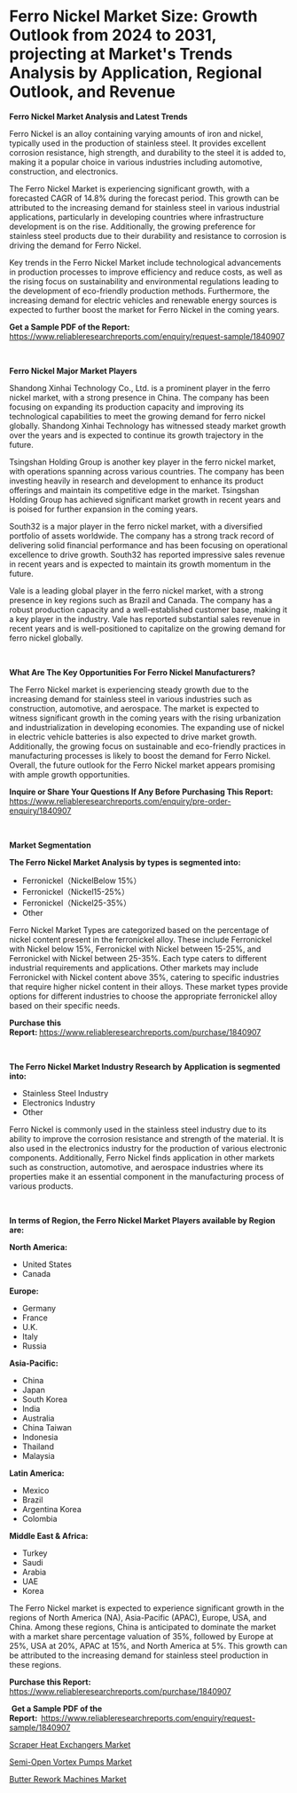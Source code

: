 <p><h1>Ferro Nickel Market Size: Growth Outlook from 2024 to 2031, projecting at Market's Trends Analysis by Application, Regional Outlook, and Revenue</h1></p><p><strong>Ferro Nickel Market Analysis and Latest Trends</strong></p>
<p><p>Ferro Nickel is an alloy containing varying amounts of iron and nickel, typically used in the production of stainless steel. It provides excellent corrosion resistance, high strength, and durability to the steel it is added to, making it a popular choice in various industries including automotive, construction, and electronics.</p><p>The Ferro Nickel Market is experiencing significant growth, with a forecasted CAGR of 14.8% during the forecast period. This growth can be attributed to the increasing demand for stainless steel in various industrial applications, particularly in developing countries where infrastructure development is on the rise. Additionally, the growing preference for stainless steel products due to their durability and resistance to corrosion is driving the demand for Ferro Nickel.</p><p>Key trends in the Ferro Nickel Market include technological advancements in production processes to improve efficiency and reduce costs, as well as the rising focus on sustainability and environmental regulations leading to the development of eco-friendly production methods. Furthermore, the increasing demand for electric vehicles and renewable energy sources is expected to further boost the market for Ferro Nickel in the coming years.</p></p>
<p><strong>Get a Sample PDF of the Report:&nbsp;</strong> <a href="https://www.reliableresearchreports.com/enquiry/request-sample/1840907">https://www.reliableresearchreports.com/enquiry/request-sample/1840907</a></p>
<p>&nbsp;</p>
<p><strong>Ferro Nickel Major Market Players</strong></p>
<p><p>Shandong Xinhai Technology Co., Ltd. is a prominent player in the ferro nickel market, with a strong presence in China. The company has been focusing on expanding its production capacity and improving its technological capabilities to meet the growing demand for ferro nickel globally. Shandong Xinhai Technology has witnessed steady market growth over the years and is expected to continue its growth trajectory in the future.</p><p>Tsingshan Holding Group is another key player in the ferro nickel market, with operations spanning across various countries. The company has been investing heavily in research and development to enhance its product offerings and maintain its competitive edge in the market. Tsingshan Holding Group has achieved significant market growth in recent years and is poised for further expansion in the coming years.</p><p>South32 is a major player in the ferro nickel market, with a diversified portfolio of assets worldwide. The company has a strong track record of delivering solid financial performance and has been focusing on operational excellence to drive growth. South32 has reported impressive sales revenue in recent years and is expected to maintain its growth momentum in the future.</p><p>Vale is a leading global player in the ferro nickel market, with a strong presence in key regions such as Brazil and Canada. The company has a robust production capacity and a well-established customer base, making it a key player in the industry. Vale has reported substantial sales revenue in recent years and is well-positioned to capitalize on the growing demand for ferro nickel globally.</p></p>
<p>&nbsp;</p>
<p><strong>What Are The Key Opportunities For Ferro Nickel Manufacturers?</strong></p>
<p><p>The Ferro Nickel market is experiencing steady growth due to the increasing demand for stainless steel in various industries such as construction, automotive, and aerospace. The market is expected to witness significant growth in the coming years with the rising urbanization and industrialization in developing economies. The expanding use of nickel in electric vehicle batteries is also expected to drive market growth. Additionally, the growing focus on sustainable and eco-friendly practices in manufacturing processes is likely to boost the demand for Ferro Nickel. Overall, the future outlook for the Ferro Nickel market appears promising with ample growth opportunities.</p></p>
<p><strong>Inquire or Share Your Questions If Any Before Purchasing This Report:</strong> <a href="https://www.reliableresearchreports.com/enquiry/pre-order-enquiry/1840907">https://www.reliableresearchreports.com/enquiry/pre-order-enquiry/1840907</a></p>
<p>&nbsp;</p>
<p><strong>Market Segmentation</strong></p>
<p><strong>The Ferro Nickel Market Analysis by types is segmented into:</strong></p>
<p><ul><li>Ferronickel（NickelBelow 15%）</li><li>Ferronickel（Nickel15-25%）</li><li>Ferronickel（Nickel25-35%）</li><li>Other</li></ul></p>
<p><p>Ferro Nickel Market Types are categorized based on the percentage of nickel content present in the ferronickel alloy. These include Ferronickel with Nickel below 15%, Ferronickel with Nickel between 15-25%, and Ferronickel with Nickel between 25-35%. Each type caters to different industrial requirements and applications. Other markets may include Ferronickel with Nickel content above 35%, catering to specific industries that require higher nickel content in their alloys. These market types provide options for different industries to choose the appropriate ferronickel alloy based on their specific needs.</p></p>
<p><strong>Purchase this Report:&nbsp;</strong><a href="https://www.reliableresearchreports.com/purchase/1840907">https://www.reliableresearchreports.com/purchase/1840907</a></p>
<p>&nbsp;</p>
<p><strong>The Ferro Nickel Market Industry Research by Application is segmented into:</strong></p>
<p><ul><li>Stainless Steel Industry</li><li>Electronics Industry</li><li>Other</li></ul></p>
<p><p>Ferro Nickel is commonly used in the stainless steel industry due to its ability to improve the corrosion resistance and strength of the material. It is also used in the electronics industry for the production of various electronic components. Additionally, Ferro Nickel finds application in other markets such as construction, automotive, and aerospace industries where its properties make it an essential component in the manufacturing process of various products.</p></p>
<p>&nbsp;</p>
<p><strong>In terms of Region, the Ferro Nickel Market Players available by Region are:</strong></p>
<p>
    <p> <strong> North America: </strong>
        <ul>
            <li>United States</li>
            <li>Canada</li>
        </ul>
        </p> 
    <p> <strong> Europe: </strong>
        <ul>
            <li>Germany</li>
            <li>France</li>
            <li>U.K.</li>
            <li>Italy</li>
            <li>Russia</li>
        </ul>
        </p> 
    <p> <strong> Asia-Pacific: </strong>
        <ul>
            <li>China</li>
            <li>Japan</li>
            <li>South Korea</li>
            <li>India</li>
            <li>Australia</li>
            <li>China Taiwan</li>
            <li>Indonesia</li>
            <li>Thailand</li>
            <li>Malaysia</li>
        </ul>
        </p> 
    <p> <strong> Latin America: </strong>
        <ul>
            <li>Mexico</li>
            <li>Brazil</li>
            <li>Argentina Korea</li>
            <li>Colombia</li>
        </ul>
        </p> 
    <p> <strong> Middle East & Africa: </strong>
        <ul>
            <li>Turkey</li>
            <li>Saudi</li>
            <li>Arabia</li>
            <li>UAE</li>
            <li>Korea</li>
        </ul>
    </p>
    </p>
<p><p>The Ferro Nickel market is expected to experience significant growth in the regions of North America (NA), Asia-Pacific (APAC), Europe, USA, and China. Among these regions, China is anticipated to dominate the market with a market share percentage valuation of 35%, followed by Europe at 25%, USA at 20%, APAC at 15%, and North America at 5%. This growth can be attributed to the increasing demand for stainless steel production in these regions.</p></p>
<p><strong>Purchase this Report: </strong><a href="https://www.reliableresearchreports.com/purchase/1840907">https://www.reliableresearchreports.com/purchase/1840907</a></p>
<p>&nbsp;<strong>Get a Sample PDF of the Report:&nbsp;&nbsp;</strong><a href="https://www.reliableresearchreports.com/enquiry/request-sample/1840907">https://www.reliableresearchreports.com/enquiry/request-sample/1840907</a></p>
<p><strong></strong></p>
<p><p><a href="https://view.publitas.com/reportprime-1/scraper-heat-exchangers-market-provides-detailed-segmentation-of-this-market-based-on-type-application-and-region-and-forecast-for-the-period-from-2024-2031/">Scraper Heat Exchangers Market</a></p><p><a href="https://view.publitas.com/reportprime-1/semi-open-vortex-pumps-market-size-global-industry-overview-market-segmentation-and-forecast-2024-to-2031/">Semi-Open Vortex Pumps Market</a></p><p><a href="https://view.publitas.com/reportprime-1/butter-rework-machines-market-size-market-share-and-global-market-analysis-report-2024-2031/">Butter Rework Machines Market</a></p></p>